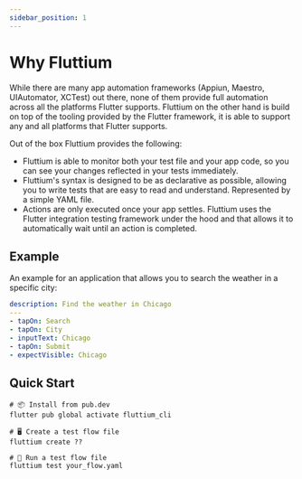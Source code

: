 ```yaml
---
sidebar_position: 1
---
```


# Why Fluttium

While there are many app automation frameworks (Appiun, Maestro, UIAutomator, XCTest) out there, 
none of them provide full automation across all the platforms Flutter supports. Fluttium on the 
other hand is build on top of the tooling provided by the Flutter framework, it is able to support 
any and all platforms that Flutter supports.

Out of the box Fluttium provides the following:
- Fluttium is able to monitor both your test file and your app code, so you can see your changes 
reflected in your tests immediately.
-  Fluttium's syntax is designed to be as declarative as possible, allowing you to write tests 
that are easy to read and understand. Represented by a simple YAML file.
- Actions are only executed once your app settles. Fluttium uses the Flutter integration testing 
framework under the hood and that allows it to automatically wait until an action is completed.

## Example

An example for an application that allows you to search the weather in a specific city:

```yaml
description: Find the weather in Chicago
---
- tapOn: Search
- tapOn: City
- inputText: Chicago
- tapOn: Submit
- expectVisible: Chicago
```

## Quick Start

```shell
# 📦 Install from pub.dev
flutter pub global activate fluttium_cli

# 🖥 Create a test flow file
fluttium create ??

# 🧪 Run a test flow file
fluttium test your_flow.yaml
```